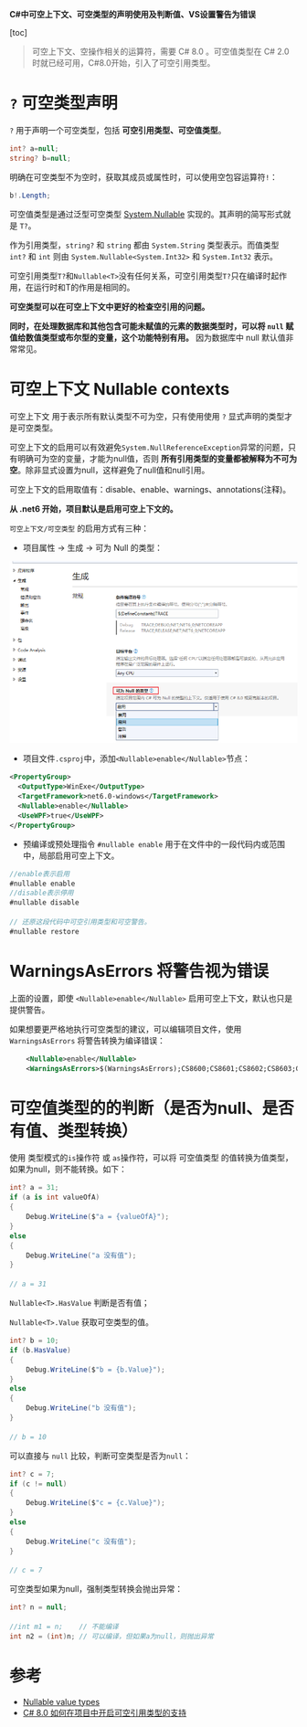 **C#中可空上下文、可空类型的声明使用及判断值、VS设置警告为错误**

[toc]

> 可空上下文、空操作相关的运算符，需要 C# 8.0 。可空值类型在 C# 2.0 时就已经可用，C#8.0开始，引入了可空引用类型。

# `?` 可空类型声明

`?` 用于声明一个可空类型，包括 **可空引用类型、可空值类型**。

```C#
int? a=null;
string? b=null;
```

明确在可空类型不为空时，获取其成员或属性时，可以使用空包容运算符`!`：

```C#
b!.Length;
```

可空值类型是通过泛型可空类型 [System.Nullable<T>](https://learn.microsoft.com/en-us/dotnet/api/system.nullable-1) 实现的。其声明的简写形式就是 `T?`。

作为引用类型，`string?` 和 `string` 都由 `System.String` 类型表示。而值类型 `int?` 和 `int` 则由 `System.Nullable<System.Int32>` 和 `System.Int32` 表示。

可空引用类型`T?`和`Nullable<T>`没有任何关系，可空引用类型`T?`只在编译时起作用，在运行时和T的作用是相同的。

**可空类型可以在可空上下文中更好的检查空引用的问题。**

**同时，在处理数据库和其他包含可能未赋值的元素的数据类型时，可以将 `null` 赋值给数值类型或布尔型的变量，这个功能特别有用。** 因为数据库中 null 默认值非常常见。

# 可空上下文 Nullable contexts

可空上下文 用于表示所有默认类型不可为空，只有使用使用 `?` 显式声明的类型才是可空类型。

可空上下文的启用可以有效避免`System.NullReferenceException`异常的问题，只有明确可为空的变量，才能为null值，否则 **所有引用类型的变量都被解释为不可为空**。除非显式设置为null，这样避免了null值和null引用。

可空上下文的启用取值有：disable、enable、warnings、annotations(注释)。

**从 .net6 开始，项目默认是启用可空上下文的。**

`可空上下文/可空类型` 的启用方式有三种：

- 项目属性 -> 生成 -> 可为 Null 的类型：

![](img/20221113183447.png)  

- 项目文件`.csproj`中，添加`<Nullable>enable</Nullable>`节点：

```xml
<PropertyGroup>
  <OutputType>WinExe</OutputType>
  <TargetFramework>net6.0-windows</TargetFramework>
  <Nullable>enable</Nullable>
  <UseWPF>true</UseWPF>
</PropertyGroup>
```

- 预编译或预处理指令 `#nullable enable` 用于在文件中的一段代码内或范围中，局部启用可空上下文。

```C#
//enable表示启用
#nullable enable
//disable表示停用
#nullable disable

// 还原这段代码中可空引用类型和可空警告。
#nullable restore
```

# WarningsAsErrors 将警告视为错误

上面的设置，即使 `<Nullable>enable</Nullable>` 启用可空上下文，默认也只是提供警告。

如果想要更严格地执行可空类型的建议，可以编辑项目文件，使用 `WarningsAsErrors` 将警告转换为编译错误：

```xml
    <Nullable>enable</Nullable>
    <WarningsAsErrors>$(WarningsAsErrors);CS8600;CS8601;CS8602;CS8603;CS8604;CS8609;CS8610;CS8614;CS8616;CS8618;CS8619;CS8622;CS8625</WarningsAsErrors>
```

# 可空值类型的的判断（是否为null、是否有值、类型转换）

使用 类型模式的`is`操作符 或 `as`操作符，可以将 可空值类型 的值转换为值类型，如果为null，则不能转换。如下：

```C#
int? a = 31;
if (a is int valueOfA)
{
    Debug.WriteLine($"a = {valueOfA}");
}
else
{
    Debug.WriteLine("a 没有值");
}

// a = 31
```

`Nullable<T>.HasValue` 判断是否有值；

`Nullable<T>.Value` 获取可空类型的值。

```C#
int? b = 10;
if (b.HasValue)
{
    Debug.WriteLine($"b = {b.Value}");
}
else
{
    Debug.WriteLine("b 没有值");
}

// b = 10
```

可以直接与 `null` 比较，判断可空类型是否为`null`：

```C#
int? c = 7;
if (c != null)
{
    Debug.WriteLine($"c = {c.Value}");
}
else
{
    Debug.WriteLine("c 没有值");
}

// c = 7
```

可空类型如果为null，强制类型转换会抛出异常：

```C#
int? n = null;

//int m1 = n;    // 不能编译
int n2 = (int)n; // 可以编译，但如果a为null，则抛出异常
```

# 参考

- [Nullable value types](https://learn.microsoft.com/en-us/dotnet/csharp/language-reference/builtin-types/nullable-value-types)
- [C# 8.0 如何在项目中开启可空引用类型的支持](https://blog.walterlv.com/post/how-to-enable-nullable-reference-types)
